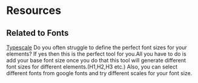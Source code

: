 # Resources

## Related to Fonts

[Typescale](https://type-scale.com/)
Do you often struggle to define the perfect font sizes for your elements? If yes then this is the perfect tool for you.All you have to do is add your base font size once you do that this tool will generate different font sizes for different elements.(H1,H2,H3 etc.)
Also, you can select different fonts from google fonts and try different scales for your font size.

